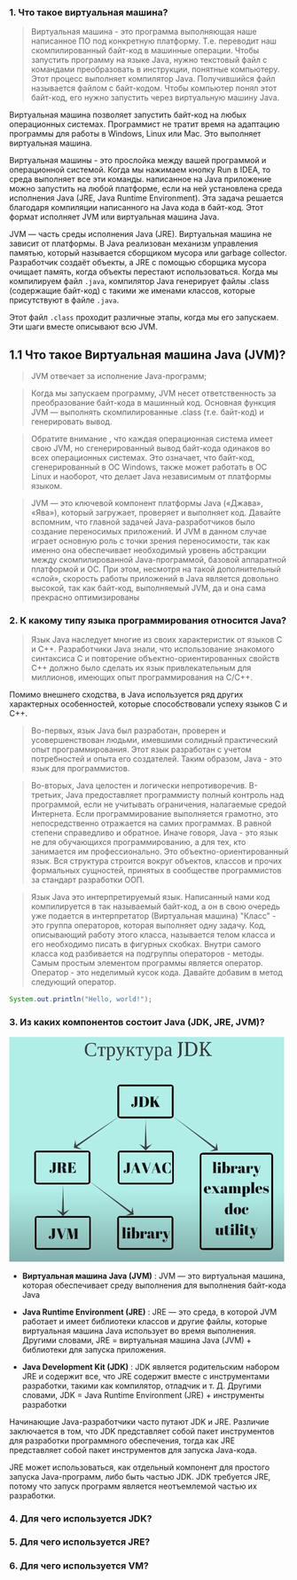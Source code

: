 ### 1. Что такое виртуальная машина?

> Виртуальная машина - это программа выполняющая наше написанное ПО под конкретную платформу.
Т.е. переводит наш скомпилированный байт-код в машинные операции.
Чтобы запустить программу на языке Java, нужно текстовый файл с командами преобразовать в инструкции, понятные компьютеру.
Этот процесс выполняет компилятор Java.  Получившийся файл называется файлом с байт-кодом. Чтобы компьютер понял этот байт-код,
его нужно запустить через виртуальную машину Java.

Виртуальная машина позволяет запустить байт-код на любых операционных системах.
Программист не тратит время на адаптацию программы для работы в Windows, Linux  или Mac.
Это выполняет виртуальная машина. 

Виртуальная машины - это прослойка между вашей программой и операционной системой.
Когда мы нажимаем кнопку Run в IDEA, то среда выполняет все эти команды.
написанное на Java приложение можно запустить на любой платформе,
если на ней установлена среда исполнения Java (JRE, Java Runtime Environment).
Эта задача решается благодаря компиляции написанного на Java кода в байт-код.
Этот формат исполняет JVM или виртуальная машина Java.

JVM — часть среды исполнения Java (JRE). Виртуальная машина не зависит от платформы.
В Java реализован механизм управления памятью, который называется сборщиком мусора или garbage collector.
Разработчик создаёт объекты, а JRE с помощью сборщика мусора очищает память, когда объекты перестают использоваться.
Когда мы компилируем файл `.java`, компилятор Java генерирует файлы .class (содержащие байт-код) с такими же именами классов,
которые присутствуют в файле `.java`.

Этот файл `.class` проходит различные этапы, когда мы его запускаем. Эти шаги вместе описывают всю JVM.

## 1.1 Что такое Виртуальная машина Java (JVM)?

> JVM отвечает за исполнение Java-программ;

> Когда мы запускаем программу, JVM несет ответственность за преобразование байт-кода в машинный код.
Основная функция JVM — выполнять скомпилированные .class (т.е. байт-код) и генерировать вывод.

> Обратите внимание , что каждая операционная система имеет свою JVM,
но сгенерированный вывод байт-кода одинаков во всех операционных системах.
Это означает, что байт-код, сгенерированный в ОС Windows, также может работать в ОС Linux и наоборот,
что делает Java независимым от платформы языком.

>JVM — это ключевой компонент платформы Java («Джава», «Ява»), который загружает, проверяет и выполняет код.
Давайте вспомним, что главной задачей Java-разработчиков было создание переносимых приложений.
И JVM в данном случае играет основную роль с точки зрения переносимости,
так как именно она обеспечивает необходимый уровень абстракции между скомпилированной Java-программой,
базовой аппаратной платформой и ОС. При этом, несмотря на такой дополнительный «слой»,
скорость работы приложений в Java является довольно высокой, так как байт-код, выполняемый JVM,
да и она сама прекрасно оптимизированы

### 2. К какому типу языка программирования относится Java?

> Язык Java наследует многие из своих характеристик от языков С и С++.
Разработчики Java знали, что использование знакомого синтаксиса С и повторение объектно-ориентированных свойств С++
должно было сделать их язык привлекательным для миллионов, имеющих опыт программирования на С/С++.

Помимо внешнего сходства, в Java используется ряд других характерных особенностей, которые способствовали успеху языков С и С++.

> Во-первых, язык Java был разработан, проверен и усовершенствован людьми, имевшими солидный практический опыт программирования.
Этот язык разработан с учетом потребностей и опыта его создателей.
Таким образом, Java - это язык для программистов.

> Во-вторых, Java целостен и логически непротиворечив. В-третьих, Java предоставляет программисту полный контроль над программой,
если не учитывать ограничения, налагаемые средой Интернета. Если программирование выполняется грамотно,
это непосредственно отражается на самих программах. 
В равной степени справедливо и обратное.
Иначе говоря, Java - это язык не для обучающихся программированию, а для тех, кто занимается им профессионально.
Это объектно-ориентированный язык. Вся структура строится вокруг объектов, классов и прочих формальных сущностей,
принятых в сообществе программистов за стандарт разработки ООП.

> Язык Java это интерпретируемый язык. Написанный нами код компилируется в так называемый байт-код, а он в свою очередь
уже подается в интерпретатор (Виртуальная машина)
"Класс" - это группа операторов, которая выполняет одну задачу.
Код, описывающий работу этого класса, называется телом класса и его необходимо писать в фигурных скобках.
Внутри самого класса код разбивается на подгруппы операторов - методы.
Самым простым элементом программы является оператор. Оператор - это неделимый кусок кода.
Давайте добавим в метод следующий оператор.

```java
System.out.println("Hello, world!");
```

###	3. Из каких компонентов состоит Java (JDK, JRE, JVM)?

![](https://github.com/Nikolai0902/Nikolai0902/blob/main/jpg/1.jpg)
+	**Виртуальная машина Java (JVM)** : JVM — это виртуальная машина, 
которая обеспечивает среду выполнения для выполнения байт-кода Java

+	**Java Runtime Environment (JRE)** : JRE — это среда, в которой JVM работает и имеет 
библиотеки классов и другие файлы, которые виртуальная машина Java использует во время выполнения. 
Другими словами, 
JRE = виртуальная машина Java (JVM) + библиотеки для запуска приложения.

+	**Java Development Kit (JDK)** : JDK является родительским набором JRE и содержит все, 
что JRE содержит вместе с инструментами разработки, такими как компилятор, отладчик и т. 
Д. Другими словами, JDK = Java Runtime Environment (JRE) + инструменты разработки

Начинающие Java-разработчики часто путают JDK и JRE. 
Различие заключается в том, что JDK представляет собой пакет инструментов для разработки 
программного обеспечения, тогда как JRE представляет собой пакет инструментов для запуска Java-кода.

JRE может использоваться, как отдельный компонент для простого запуска Java-программ, 
либо быть частью JDK. JDK требуется JRE, 
потому что запуск программ является неотъемлемой частью их разработки.


### 	4.	Для чего используется JDK?
###  5.	Для чего используется JRE?
###  6.	Для чего используется VM?

[](https://habr.com/en/company/otus/blog/551026/)